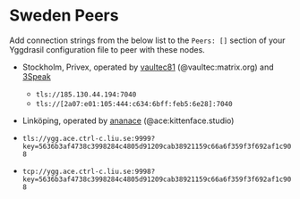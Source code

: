 # Sweden Peers

Add connection strings from the below list to the `Peers: []` section of your
Yggdrasil configuration file to peer with these nodes.

* Stockholm, Privex, operated by [vaultec81](https://github.com/vaultec81) (@vaultec:matrix.org) and [3Speak](https://3speak.tv)
  * `tls://185.130.44.194:7040`
  * `tls://[2a07:e01:105:444:c634:6bff:feb5:6e28]:7040`

* Linköping, operated by [ananace](https://github.com/ananace) (@ace:kittenface.studio)
 * `tls://ygg.ace.ctrl-c.liu.se:9999?key=5636b3af4738c3998284c4805d91209cab38921159c66a6f359f3f692af1c908`
 * `tcp://ygg.ace.ctrl-c.liu.se:9998?key=5636b3af4738c3998284c4805d91209cab38921159c66a6f359f3f692af1c908`
